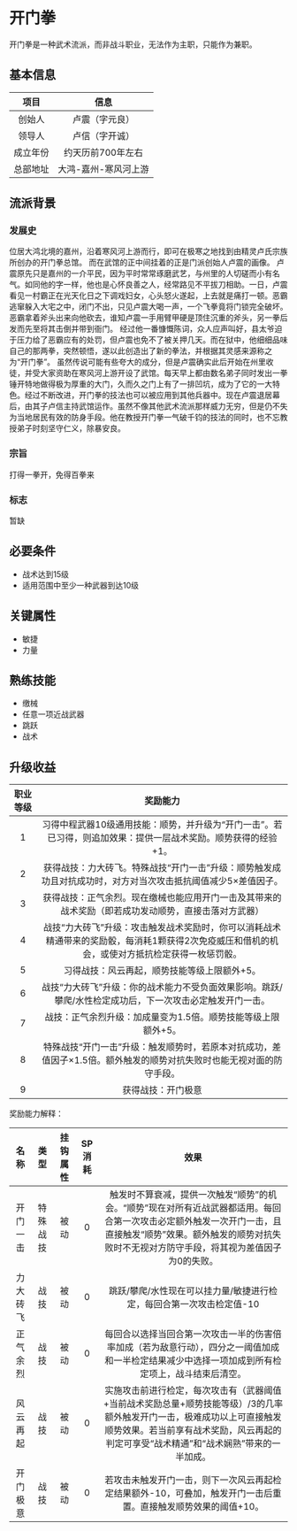 # 开门拳

开门拳是一种武术流派，而非战斗职业，无法作为主职，只能作为兼职。

## 基本信息

项目|信息
:--:|:--:
创始人|卢震（字元良）
领导人|卢信（字开诚）
成立年份|约天历前700年左右
总部地址|大鸿-嘉州-寒风河上游

## 流派背景

### 发展史
位居大鸿北境的嘉州，沿着寒风河上游而行，即可在极寒之地找到由精灵卢氏宗族所创办的开门拳总馆。 而在武馆的正中间挂着的正是门派创始人卢震的画像。
卢震原先只是嘉州的一介平民，因为平时常常琢磨武艺，与州里的人切磋而小有名气。如同他的字一样，他也是心怀良善之人，经常路见不平拔刀相助。一日，卢震看见一村霸正在光天化日之下调戏妇女，心头怒火遂起，上去就是痛打一顿。恶霸逃窜躲入大宅之中，闭门不出，只见卢震大喝一声，一个飞拳竟将门锁完全破坏。恶霸拿着斧头出来向他砍去，谁知卢震一手用臂甲硬是顶住沉重的斧头，另一拳后发而先至将其击倒并带到衙门。
经过他一番慷慨陈词，众人应声叫好，县太爷迫于压力给了恶霸应有的处罚，但卢震也免不了被关押几天。而在狱中，他细细品味自己的那两拳，突然顿悟，遂以此创造出了新的拳法，并根据其灵感来源称之为“开门拳”。
虽然传说可能有些夸大的成分，但是卢震确实此后开始在州里收徒，并受大家资助在寒风河上游开设了武馆。每天早上都由数名弟子同时发出一拳锤开特地做得极为厚重的大门，久而久之门上有了一排凹坑，成为了它的一大特色。经过不断改进，开门拳的技法也可以被应用到其他兵器中。现在卢震退居幕后，由其子卢信主持武馆运作。虽然不像其他武术流派那样威力无穷，但是仍不失为当地居民有效的防身手段。他在教授开门拳一气破千钧的技法的同时，也不忘教授弟子时刻坚守仁义，除暴安良。

### 宗旨

打得一拳开，免得百拳来

### 标志

暂缺

## 必要条件

* 战术达到15级
* 适用范围中至少一种武器到达10级

## 关键属性

* 敏捷
* 力量

## 熟练技能

* 缴械
* 任意一项近战武器
* 跳跃
* 战术

## 升级收益

职业等级|奖励能力
:--:|:--:
1|习得中程武器10级通用技能：顺势，并升级为“开门一击”。若已习得，则追加效果：提供一层战术奖励。顺势获得的经验+1。
2|获得战技：力大砖飞。特殊战技“开门一击”升级：顺势触发成功且对抗成功时，对方对当次攻击抵抗阈值减少5×差值因子。
3|获得战技：正气余烈。现在缴械也能应用开门一击及其带来的战术奖励（即若成功发动顺势，直接击落对方武器）
4|战技“力大砖飞”升级：攻击触发战术奖励时，你可以消耗战术精通带来的奖励骰，每消耗1颗获得2次免疫威压和借机的机会，或使对方抵抗检定获得一枚惩罚骰。
5|习得战技：风云再起，顺势技能等级上限额外+5。
6|战技“力大砖飞”升级：你的战术能力不受负面效果影响。跳跃/攀爬/水性检定成功后，下一次攻击必定触发开门一击。
7|战技：正气余烈升级：加成量变为1.5倍。顺势技能等级上限额外+5。
8|特殊战技“开门一击”升级：触发顺势时，若原本对抗成功，差值因子×1.5倍。额外触发的顺势对抗失败时也能无视对面的防守手段。
9|获得战技：开门极意

奖励能力解释：

名称|类型|挂钩属性|SP消耗|效果
:--:|:--:|:--:|:--:|:--:
开门一击|特殊战技|被动|0|触发时不算衰减，提供一次触发“顺势”的机会。“顺势”现在对所有近战武器都适用。每回合第一次攻击必定额外触发一次开门一击，且直接触发“顺势”效果。额外触发的顺势对抗失败时不无视对方防守手段，将其视为差值因子为0的失败。
力大砖飞|战技|被动|0|跳跃/攀爬/水性现在可以挂力量/敏捷进行检定，每回合第一次攻击检定值-10
正气余烈|战技|被动|0|每回合以选择当回合第一次攻击一半的伤害倍率加成（若为敌意行动），四分之一阈值加成和一半检定结果减少中选择一项加成到所有检定项上，战斗结束后清空。
风云再起|战技|被动|0|实施攻击前进行检定，每次攻击有（武器阈值+当前战术奖励总量+顺势技能等级）/3的几率额外触发开门一击，极难成功以上可直接触发顺势效果。若当前享有战术奖励，风云再起的判定可享受“战术精通”和“战术娴熟”带来的一半加成。
开门极意|战技|被动|0|若攻击未触发开门一击，则下一次风云再起检定结果额外-10，可叠加，触发开门一击后重置。直接触发顺势效果的阈值+10。